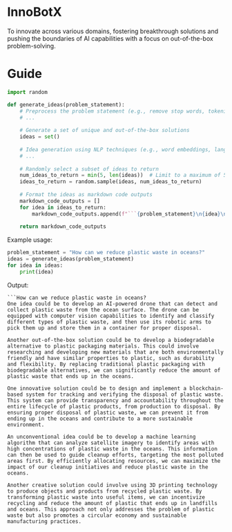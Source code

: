 # InnoBotX
To innovate across various domains, fostering breakthrough solutions and pushing the boundaries of AI capabilities with a focus on out-of-the-box problem-solving.

# Guide 

```python
import random

def generate_ideas(problem_statement):
    # Preprocess the problem statement (e.g., remove stop words, tokenize)
    # ...
    
    # Generate a set of unique and out-of-the-box solutions
    ideas = set()
    
    # Idea generation using NLP techniques (e.g., word embeddings, language models)
    # ...
    
    # Randomly select a subset of ideas to return
    num_ideas_to_return = min(5, len(ideas))  # Limit to a maximum of 5 ideas
    ideas_to_return = random.sample(ideas, num_ideas_to_return)
    
    # Format the ideas as markdown code outputs
    markdown_code_outputs = []
    for idea in ideas_to_return:
        markdown_code_outputs.append(f"```{problem_statement}\n{idea}\n```")
    
    return markdown_code_outputs
```

Example usage:
```python
problem_statement = "How can we reduce plastic waste in oceans?"
ideas = generate_ideas(problem_statement)
for idea in ideas:
    print(idea)
```

Output:
```
```How can we reduce plastic waste in oceans?
One idea could be to develop an AI-powered drone that can detect and collect plastic waste from the ocean surface. The drone can be equipped with computer vision capabilities to identify and classify different types of plastic waste, and then use its robotic arms to pick them up and store them in a container for proper disposal.
```

```How can we reduce plastic waste in oceans?
Another out-of-the-box solution could be to develop a biodegradable alternative to plastic packaging materials. This could involve researching and developing new materials that are both environmentally friendly and have similar properties to plastic, such as durability and flexibility. By replacing traditional plastic packaging with biodegradable alternatives, we can significantly reduce the amount of plastic waste that ends up in the oceans.
```

```How can we reduce plastic waste in oceans?
One innovative solution could be to design and implement a blockchain-based system for tracking and verifying the disposal of plastic waste. This system can provide transparency and accountability throughout the entire lifecycle of plastic products, from production to disposal. By ensuring proper disposal of plastic waste, we can prevent it from ending up in the oceans and contribute to a more sustainable environment.
```

```How can we reduce plastic waste in oceans?
An unconventional idea could be to develop a machine learning algorithm that can analyze satellite imagery to identify areas with high concentrations of plastic waste in the oceans. This information can then be used to guide cleanup efforts, targeting the most polluted areas first. By efficiently allocating resources, we can maximize the impact of our cleanup initiatives and reduce plastic waste in the oceans.
```

```How can we reduce plastic waste in oceans?
Another creative solution could involve using 3D printing technology to produce objects and products from recycled plastic waste. By transforming plastic waste into useful items, we can incentivize recycling and reduce the amount of plastic that ends up in landfills and oceans. This approach not only addresses the problem of plastic waste but also promotes a circular economy and sustainable manufacturing practices.
```
```

